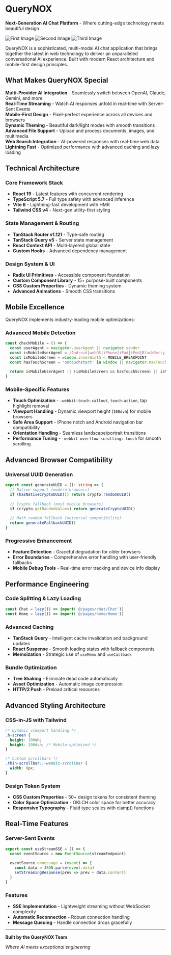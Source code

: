 # QueryNOX

 **Next-Generation AI Chat Platform** - Where cutting-edge technology meets beautiful design

![First Image](https://github.com/SohamJoshi25/QueryNOX/raw/main/firstimage.png)
![Second Image](https://github.com/SohamJoshi25/QueryNOX/raw/main/secondimage.png)
![Third Image](https://github.com/SohamJoshi25/QueryNOX/raw/main/thirdimage.png)


QueryNOX is a sophisticated, multi-modal AI chat application that brings together the latest in web technology to deliver an unparalleled conversational AI experience. Built with modern React architecture and mobile-first design principles.

## What Makes QueryNOX Special

**Multi-Provider AI Integration** - Seamlessly switch between OpenAI, Claude, Gemini, and more  
**Real-Time Streaming** - Watch AI responses unfold in real-time with Server-Sent Events  
**Mobile-First Design** - Pixel-perfect experience across all devices and browsers  
**Dynamic Theming** - Beautiful dark/light modes with smooth transitions  
**Advanced File Support** - Upload and process documents, images, and multimedia  
**Web Search Integration** - AI-powered responses with real-time web data  
**Lightning Fast** - Optimized performance with advanced caching and lazy loading  

## Technical Architecture

### **Core Framework Stack**
- **React 19** - Latest features with concurrent rendering
- **TypeScript 5.7** - Full type safety with advanced inference  
- **Vite 6** - Lightning-fast development with HMR
- **Tailwind CSS v4** - Next-gen utility-first styling

### **State Management & Routing**
- **TanStack Router v1.121** - Type-safe routing
- **TanStack Query v5** - Server state management
- **React Context API** - Multi-layered global state
- **Custom Hooks** - Advanced dependency management

### **Design System & UI**
- **Radix UI Primitives** - Accessible component foundation
- **Custom Component Library** - 15+ purpose-built components
- **CSS Custom Properties** - Dynamic theming system
- **Advanced Animations** - Smooth CSS transitions

## Mobile Excellence

QueryNOX implements industry-leading mobile optimizations:

### **Advanced Mobile Detection**
```typescript
const checkMobile = () => {
  const userAgent = navigator.userAgent || navigator.vendor
  const isMobileUserAgent = /Android|webOS|iPhone|iPad|iPod|BlackBerry|IEMobile|Opera Mini/i.test(userAgent)
  const isMobileScreen = window.innerWidth < MOBILE_BREAKPOINT
  const hasTouchScreen = 'ontouchstart' in window || navigator.maxTouchPoints > 0
  
  return isMobileUserAgent || (isMobileScreen && hasTouchScreen) || isMobileScreen
}
```

### **Mobile-Specific Features**
- **Touch Optimization** - `-webkit-touch-callout`, `touch-action`, tap highlight removal
- **Viewport Handling** - Dynamic viewport height (`100dvh`) for mobile browsers
- **Safe Area Support** - iPhone notch and Android navigation bar compatibility
- **Orientation Handling** - Seamless landscape/portrait transitions
- **Performance Tuning** - `-webkit-overflow-scrolling: touch` for smooth scrolling

## Advanced Browser Compatibility

### **Universal UUID Generation**
```typescript
export const generateUUID = (): string => {
  // Native support (modern browsers)
  if (hasNativeCryptoUUID()) return crypto.randomUUID()
  
  // Crypto fallback (most mobile browsers)
  if (crypto.getRandomValues) return generateCryptoUUID()
  
  // Math.random fallback (universal compatibility)
  return generateFallbackUUID()
}
```

### **Progressive Enhancement**
- **Feature Detection** - Graceful degradation for older browsers
- **Error Boundaries** - Comprehensive error handling with user-friendly fallbacks
- **Mobile Debug Tools** - Real-time error tracking and device info display

## Performance Engineering

### **Code Splitting & Lazy Loading**
```typescript
const Chat = lazy(() => import('@/pages/chat/Chat'))
const Home = lazy(() => import('@/pages/home/Home'))
```

### **Advanced Caching**
- **TanStack Query** - Intelligent cache invalidation and background updates
- **React Suspense** - Smooth loading states with fallback components
- **Memoization** - Strategic use of `useMemo` and `useCallback`

### **Bundle Optimization**
- **Tree Shaking** - Eliminate dead code automatically
- **Asset Optimization** - Automatic image compression
- **HTTP/2 Push** - Preload critical resources

## Advanced Styling Architecture

### **CSS-in-JS with Tailwind**
```css
/* Dynamic viewport handling */
.h-screen {
  height: 100vh;
  height: 100dvh; /* Mobile-optimized */
}

/* Custom scrollbars */
.thin-scrollbar::-webkit-scrollbar {
  width: 8px;
}
```

### **Design Token System**
- **CSS Custom Properties** - 50+ design tokens for consistent theming
- **Color Space Optimization** - OKLCH color space for better accuracy
- **Responsive Typography** - Fluid type scales with clamp() functions

## Real-Time Features

### **Server-Sent Events**
```typescript
export const useStreamSSE = () => {
  const eventSource = new EventSource(streamEndpoint)
  
  eventSource.onmessage = (event) => {
    const data = JSON.parse(event.data)
    setStreamingResponse(prev => prev + data.content)
  }
}
```

### **Features**
- **SSE Implementation** - Lightweight streaming without WebSocket complexity
- **Automatic Reconnection** - Robust connection handling
- **Message Queuing** - Handle connection drops gracefully

---

**Built by the QueryNOX Team**

*Where AI meets exceptional engineering*
